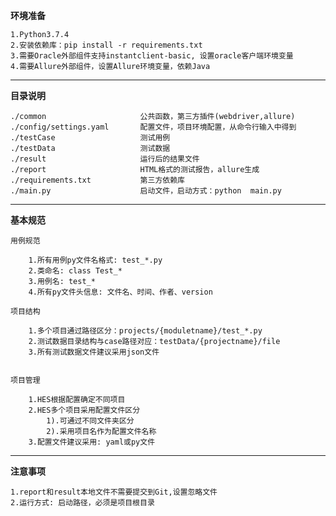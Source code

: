 **环境准备**

    1.Python3.7.4
    2.安装依赖库：pip install -r requirements.txt
    3.需要Oracle外部组件支持instantclient-basic, 设置oracle客户端环境变量
    4.需要Allure外部组件，设置Allure环境变量，依赖Java

--------------------------------------------------------------------

**目录说明**

    ./common                     公共函数，第三方插件(webdriver,allure)
    ./config/settings.yaml       配置文件，项目环境配置，从命令行输入中得到
    ./testCase                   测试用例
    ./testData                   测试数据
    ./result                     运行后的结果文件
    ./report                     HTML格式的测试报告，allure生成
    ./requirements.txt           第三方依赖库
    ./main.py                    启动文件，启动方式：python  main.py
                     



----------------------------------------------------------------------

**基本规范**

    用例规范

        1.所有用例py文件名格式: test_*.py
        2.类命名: class Test_*
        3.用例名: test_*
        4.所有py文件头信息: 文件名、时间、作者、version

    项目结构

        1.多个项目通过路径区分：projects/{moduletname}/test_*.py
        2.测试数据目录结构与case路径对应：testData/{projectname}/file
        3.所有测试数据文件建议采用json文件
 

    项目管理

        1.HES根据配置确定不同项目
        2.HES多个项目采用配置文件区分
            1).可通过不同文件夹区分
            2).采用项目名作为配置文件名称
        3.配置文件建议采用: yaml或py文件


--------------------------------------------------------------------

**注意事项**

    1.report和result本地文件不需要提交到Git,设置忽略文件
    2.运行方式: 启动路径，必须是项目根目录
